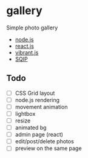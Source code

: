 # gallery
Simple photo gallery


* [node.js](https://nodejs.org/)
* [react.js](https://reactjs.org/)
* [vibrant.js](https://jariz.github.io/vibrant.js/)
* [SQIP](https://github.com/technopagan/sqip)


## Todo
- [ ] CSS Grid layout
- [ ] node.js rendering
- [ ] movement animation
- [ ] lightbox
- [ ] resize
- [ ] animated bg
- [ ] admin page (react)
- [ ] edit/post/delete photos
- [ ] preview on the same page